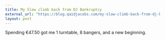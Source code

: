 ```yaml
---
title: My Slow climb back from DJ Bankruptcy
external_url: "https://blog.qaidjacobs.com/my-slow-climb-back-from-dj-bankruptcy-fb49339c7c60"
layout: post
---
```


Spending €47.50 got me 1 turntable, 8 bangers, and a new beginning.
